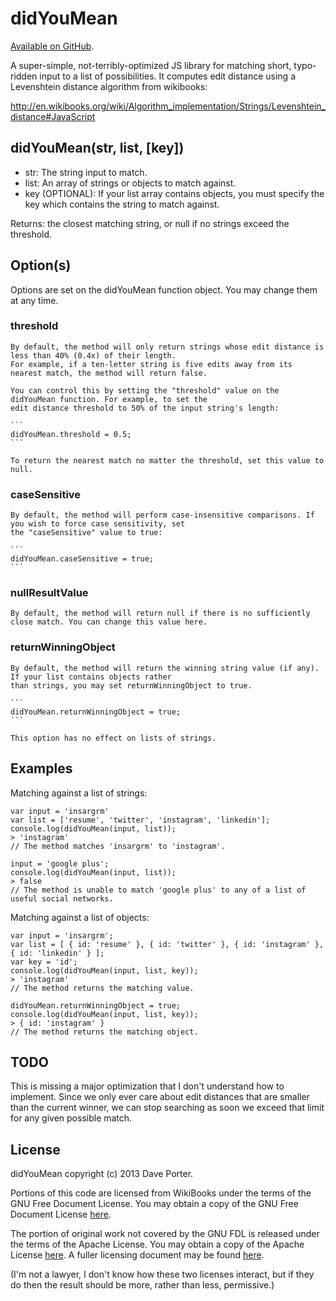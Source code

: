   didYouMean
  ==========

  [Available on GitHub](https://github.com/dcporter/didyoumean.js).

  A super-simple, not-terribly-optimized JS library for matching short, typo-ridden input to a list of possibilities.
  It computes edit distance using a Levenshtein distance algorithm from wikibooks:

  http://en.wikibooks.org/wiki/Algorithm_implementation/Strings/Levenshtein_distance#JavaScript


  didYouMean(str, list, [key])
  ----------------------------

  - str: The string input to match.
  - list: An array of strings or objects to match against.
  - key (OPTIONAL): If your list array contains objects, you must specify the key which contains the string
    to match against.

  Returns: the closest matching string, or null if no strings exceed the threshold.


  Option(s)
  ---------

  Options are set on the didYouMean function object. You may change them at any time.

  ### threshold

    By default, the method will only return strings whose edit distance is less than 40% (0.4x) of their length.
    For example, if a ten-letter string is five edits away from its nearest match, the method will return false.

    You can control this by setting the "threshold" value on the didYouMean function. For example, to set the
    edit distance threshold to 50% of the input string's length:

    ```
    didYouMean.threshold = 0.5;
    ```

    To return the nearest match no matter the threshold, set this value to null.

  ### caseSensitive

    By default, the method will perform case-insensitive comparisons. If you wish to force case sensitivity, set
    the "caseSensitive" value to true:

    ```
    didYouMean.caseSensitive = true;
    ```
  
  ### nullResultValue

    By default, the method will return null if there is no sufficiently close match. You can change this value here.

  ### returnWinningObject

    By default, the method will return the winning string value (if any). If your list contains objects rather
    than strings, you may set returnWinningObject to true.
    
    ```
    didYouMean.returnWinningObject = true;
    ```
    
    This option has no effect on lists of strings.


  Examples
  --------

  Matching against a list of strings:
  ```
  var input = 'insargrm'
  var list = ['resume', 'twitter', 'instagram', 'linkedin'];
  console.log(didYouMean(input, list));
  > 'instagram'
  // The method matches 'insargrm' to 'instagram'.

  input = 'google plus';
  console.log(didYouMean(input, list));
  > false
  // The method is unable to match 'google plus' to any of a list of useful social networks.
  ```

  Matching against a list of objects:
  ```
  var input = 'insargrm';
  var list = [ { id: 'resume' }, { id: 'twitter' }, { id: 'instagram' }, { id: 'linkedin' } ];
  var key = 'id';
  console.log(didYouMean(input, list, key));
  > 'instagram'
  // The method returns the matching value.

  didYouMean.returnWinningObject = true;
  console.log(didYouMean(input, list, key));
  > { id: 'instagram' }
  // The method returns the matching object.
  ```


  TODO
  ----

  This is missing a major optimization that I don't understand how to implement. Since we only ever care about
  edit distances that are smaller than the current winner, we can stop searching as soon we exceed that limit for
  any given possible match.


  License
  -------

  didYouMean copyright (c) 2013 Dave Porter.

  Portions of this code are licensed from WikiBooks under the terms of the GNU Free Document License. You may obtain
  a copy of the GNU Free Document License [here](http://en.wikibooks.org/wiki/GNU_Free_Documentation_License).
  
  The portion of original work not covered by the GNU FDL is released under the terms of the Apache License.  You
  may obtain a copy of the Apache License [here](http://www.apache.org/licenses/LICENSE-2.0). A fuller licensing
  document may be found [here](http://github.com/dcporter/didyoumean.js).

  (I'm not a lawyer, I don't know how these two licenses interact, but if they do then the result should be more,
  rather than less, permissive.)
